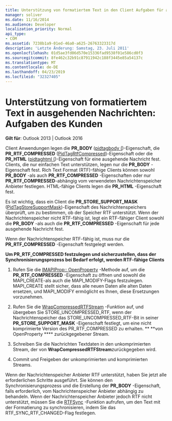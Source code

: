 ```yaml
---
title: Unterstützung von formatiertem Text in den Client Aufgaben für ausgehende Nachrichten
manager: soliver
ms.date: 11/16/2014
ms.audience: Developer
localization_priority: Normal
api_type:
- COM
ms.assetid: 7238b1a9-01ed-46a0-a625-26763323317d
description: 'Letzte Änderung: Samstag, 23. Juli 2011'
ms.openlocfilehash: 01d5ae3fd06d570e15336fad9538f01e586cd0f3
ms.sourcegitcommit: 8fe462c32b91c87911942c188f3445e85a54137c
ms.translationtype: MT
ms.contentlocale: de-DE
ms.lasthandoff: 04/23/2019
ms.locfileid: "32327405"
---
```

# <a name="supporting-formatted-text-in-outgoing-messages-client-responsibilities"></a>Unterstützung von formatiertem Text in ausgehenden Nachrichten: Aufgaben des Kunden

  
  
**Gilt für**: Outlook 2013 | Outlook 2016 
  
Client Anwendungen legen die **PR_BODY** ([pidtagbody (](pidtagbody-canonical-property.md))-Eigenschaft, die **PR_RTF_COMPRESSED** ([PidTagRtfCompressed](pidtagrtfcompressed-canonical-property.md))-Eigenschaft oder die **PR_HTML** ([pidtaghtml (](pidtaghtml-canonical-property.md))-Eigenschaft für eine ausgehende Nachricht fest. Clients, die nur einfachen Text unterstützen, legen nur die **PR_BODY** -Eigenschaft fest. Rich Text Format (RTF)-fähige Clients können sowohl **PR_BODY** -als auch **PR_RTF_COMPRESSED** -Eigenschaften oder nur **PR_RTF_COMPRESSED**-abhängig vom verwendeten Nachrichtenspeicher Anbieter festlegen. HTML-fähige Clients legen die **PR_HTML** -Eigenschaft fest. 
  
Es ist wichtig, dass ein Client die **PR_STORE_SUPPORT_MASK** ([PidTagStoreSupportMask](pidtagstoresupportmask-canonical-property.md))-Eigenschaft des Nachrichtenspeichers überprüft, um zu bestimmen, ob der Speicher RTF unterstützt. Wenn der Nachrichtenspeicher nicht RTF-fähig ist, legt ein RTF-fähiger Client sowohl die **PR_BODY** -als auch die **PR_RTF_COMPRESSED** -Eigenschaft für jede ausgehende Nachricht fest. 
  
Wenn der Nachrichtenspeicher RTF-fähig ist, muss nur die **PR_RTF_COMPRESSED** -Eigenschaft festgelegt werden. 
  
 **Um PR_RTF_COMPRESSED festzulegen und sicherzustellen, dass der Synchronisierungsprozess bei Bedarf erfolgt, werden RTF-fähige Clients**
  
1. Rufen Sie die [IMAPIProp:: OpenProperty](imapiprop-openproperty.md) -Methode auf, um die **PR_RTF_COMPRESSED** -Eigenschaft zu öffnen und sowohl die MAPI_CREATE-als auch die MAPI_MODIFY-Flags festzulegen. MAPI_CREATE stellt sicher, dass alle neuen Daten alle alten Daten ersetzen, und MAPI_MODIFY ermöglicht es Ihnen, diese Ersetzungen vorzunehmen. 
    
2. Rufen Sie die [WrapCompressedRTFStream](wrapcompressedrtfstream.md) -Funktion auf, und übergeben Sie STORE_UNCOMPRESSED_RTF, wenn der Nachrichtenspeicher das STORE_UNCOMPRESSED_RTF-Bit in seiner **PR_STORE_SUPPORT_MASK** -Eigenschaft festlegt, um eine nicht komprimierte Version des PR_RTF_COMPRESSED zu erhalten. ** **von OpenProperty **** zurückgegebener Stream.
    
3. Schreiben Sie die Nachrichten Textdaten in den unkomprimierten Stream, der von **WrapCompressedRTFStream**zurückgegeben wird.
    
4. Commit und Freigeben der unkomprimierten und komprimierten Streams.
    
Wenn der Nachrichtenspeicher Anbieter RTF unterstützt, haben Sie jetzt alle erforderlichen Schritte ausgeführt. Sie können den Synchronisierungsprozess und die Erstellung der **PR_BODY** -Eigenschaft, falls erforderlich, vom Nachrichtenspeicher Anbieter abhängig zu behandeln. Wenn der Nachrichtenspeicher Anbieter jedoch RTF nicht unterstützt, müssen Sie die [RTFSync](rtfsync.md) -Funktion aufrufen, um den Text mit der Formatierung zu synchronisieren, indem Sie das RTF_SYNC_RTF_CHANGED-Flag festlegen. 
  

